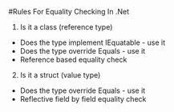#Rules For Equality Checking In .Net

1. Is it a class (reference type)

  * Does the type implement IEquatable<T> - use it
  * Does the type override Equals - use it
  * Reference based equality check

2. Is it a struct (value type)

  * Does the type override Equals - use it
  * Reflective field by field equality check
